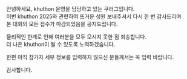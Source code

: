 안녕하세요, khuthon 운영을 담당하고 있는 쿠러그입니다.<br/>
이번 khuthon 2025와 관련하여 뜨거운 성원 보내주셔서 다시 한 번 감사드리며<br/>
본 대회의 모든 접수가 마감되었음을 공지드립니다.

물리적인 한계로 인해 여러분을 모두 모시지 못한 점 죄송합니다.<br/>
더 나은 khuthon이 될 수 있도록 노력하겠습니다.

한편 아직 참가자 세부 정보를 입력하지 않으신 분들께서는 꼭 입력 바랍니다.

감사합니다.
